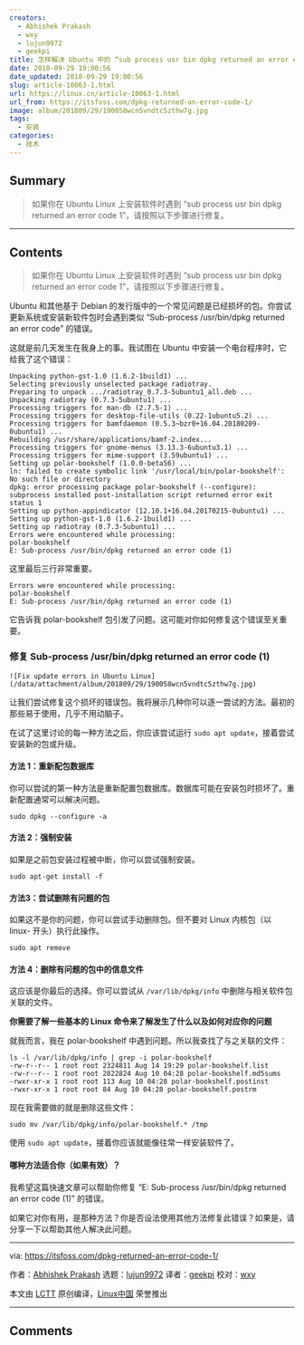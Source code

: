 ```yaml
---
creators:
  - Abhishek Prakash
  - wxy
  - lujun9972
  - geekpi
title: 怎样解决 Ubuntu 中的 “sub process usr bin dpkg returned an error code 1” 错误
date: 2018-09-29 19:00:56
date_updated: 2018-09-29 19:00:56
slug: article-10063-1.html
url: https://linux.cn/article-10063-1.html
url_from: https://itsfoss.com/dpkg-returned-an-error-code-1/
image: album/201809/29/190058wcn5vndtc5zthw7g.jpg
tags:
  - 安装
categories:
  - 技术
---
```


## Summary

> 如果你在 Ubuntu Linux 上安装软件时遇到 “sub process usr bin dpkg returned an error code 1”，请按照以下步骤进行修复。

***

<!-- more -->

## Contents

> 
> 如果你在 Ubuntu Linux 上安装软件时遇到 “sub process usr bin dpkg returned an error code 1”，请按照以下步骤进行修复。
> 
> 
> 

Ubuntu 和其他基于 Debian 的发行版中的一个常见问题是已经损坏的包。你尝试更新系统或安装新软件包时会遇到类似 “Sub-process /usr/bin/dpkg returned an error code” 的错误。

这就是前几天发生在我身上的事。我试图在 Ubuntu 中安装一个电台程序时，它给我了这个错误：

```shell
Unpacking python-gst-1.0 (1.6.2-1build1) ...
Selecting previously unselected package radiotray.
Preparing to unpack .../radiotray_0.7.3-5ubuntu1_all.deb ...
Unpacking radiotray (0.7.3-5ubuntu1) ...
Processing triggers for man-db (2.7.5-1) ...
Processing triggers for desktop-file-utils (0.22-1ubuntu5.2) ...
Processing triggers for bamfdaemon (0.5.3~bzr0+16.04.20180209-0ubuntu1) ...
Rebuilding /usr/share/applications/bamf-2.index...
Processing triggers for gnome-menus (3.13.3-6ubuntu3.1) ...
Processing triggers for mime-support (3.59ubuntu1) ...
Setting up polar-bookshelf (1.0.0-beta56) ...
ln: failed to create symbolic link '/usr/local/bin/polar-bookshelf': No such file or directory
dpkg: error processing package polar-bookshelf (--configure):
subprocess installed post-installation script returned error exit status 1
Setting up python-appindicator (12.10.1+16.04.20170215-0ubuntu1) ...
Setting up python-gst-1.0 (1.6.2-1build1) ...
Setting up radiotray (0.7.3-5ubuntu1) ...
Errors were encountered while processing:
polar-bookshelf
E: Sub-process /usr/bin/dpkg returned an error code (1)
```

这里最后三行非常重要。

```shell
Errors were encountered while processing:
polar-bookshelf
E: Sub-process /usr/bin/dpkg returned an error code (1)
```

它告诉我 polar-bookshelf 包引发了问题。这可能对你如何修复这个错误至关重要。

### 修复 Sub-process /usr/bin/dpkg returned an error code (1)

`![Fix update errors in Ubuntu Linux](/data/attachment/album/201809/29/190058wcn5vndtc5zthw7g.jpg)`

让我们尝试修复这个损坏的错误包。我将展示几种你可以逐一尝试的方法。最初的那些易于使用，几乎不用动脑子。

在试了这里讨论的每一种方法之后，你应该尝试运行 `sudo apt update`，接着尝试安装新的包或升级。

#### 方法 1：重新配包数据库

你可以尝试的第一种方法是重新配置包数据库。数据库可能在安装包时损坏了。重新配置通常可以解决问题。

```shell
sudo dpkg --configure -a
```

#### 方法 2：强制安装

如果是之前包安装过程被中断，你可以尝试强制安装。

```shell
sudo apt-get install -f
```

#### 方法3：尝试删除有问题的包

如果这不是你的问题，你可以尝试手动删除包。但不要对 Linux 内核包（以 linux- 开头）执行此操作。

```shell
sudo apt remove
```

#### 方法 4：删除有问题的包中的信息文件

这应该是你最后的选择。你可以尝试从 `/var/lib/dpkg/info` 中删除与相关软件包关联的文件。

**你需要了解一些基本的 Linux 命令来了解发生了什么以及如何对应你的问题**

就我而言，我在 polar-bookshelf 中遇到问题。所以我查找了与之关联的文件：

```shell
ls -l /var/lib/dpkg/info | grep -i polar-bookshelf
-rw-r--r-- 1 root root 2324811 Aug 14 19:29 polar-bookshelf.list
-rw-r--r-- 1 root root 2822824 Aug 10 04:28 polar-bookshelf.md5sums
-rwxr-xr-x 1 root root 113 Aug 10 04:28 polar-bookshelf.postinst
-rwxr-xr-x 1 root root 84 Aug 10 04:28 polar-bookshelf.postrm
```

现在我需要做的就是删除这些文件：

```shell
sudo mv /var/lib/dpkg/info/polar-bookshelf.* /tmp
```

使用 `sudo apt update`，接着你应该就能像往常一样安装软件了。

#### 哪种方法适合你（如果有效）？

我希望这篇快速文章可以帮助你修复 “E: Sub-process /usr/bin/dpkg returned an error code (1)” 的错误。

如果它对你有用，是那种方法？你是否设法使用其他方法修复此错误？如果是，请分享一下以帮助其他人解决此问题。

---

via: <https://itsfoss.com/dpkg-returned-an-error-code-1/>

作者：[Abhishek Prakash](https://itsfoss.com/author/abhishek/) 选题：[lujun9972](https://github.com/lujun9972) 译者：[geekpi](https://github.com/geekpi) 校对：[wxy](https://github.com/wxy)

本文由 [LCTT](https://github.com/LCTT/TranslateProject) 原创编译，[Linux中国](https://linux.cn/) 荣誉推出

***

## Comments
